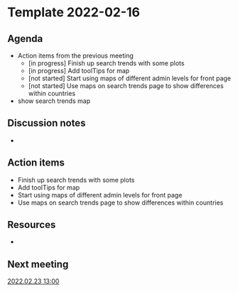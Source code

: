 # Template 2022-02-16

## Agenda

* Action items from the previous meeting
  * [in progress] Finish up search trends with some plots
  * [in progress] Add toolTips for map
  * [not started] Start using maps of different admin levels for front page
  * [not started] Use maps on search trends page to show differences within countries
* show search trends map

## Discussion notes

*   

## Action items

* Finish up search trends with some plots
* Add toolTips for map
* Start using maps of different admin levels for front page
* Use maps on search trends page to show differences within countries

## Resources

*

## Next meeting

[2022.02.23 13:00](23.02.22.md)
